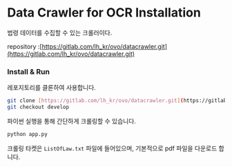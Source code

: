 
# Data Crawler for OCR Installation
법령 데이터를 수집할 수 있는 크롤러이다.

repository :[https://gitlab.com/lh_kr/ovo/datacrawler.git](https://gitlab.com/lh_kr/ovo/datacrawler.git)
### Install & Run

레포지토리를 클론하여 사용합니다.
```bash
git clone [https://gitlab.com/lh_kr/ovo/datacrawler.git](https://gitlab.com/lh_kr/ovo/datacrawler.git)
git checkout develop
```

파이썬 실행을 통해 간단하게 크롤링할 수 있습니다.
```bash
python app.py
```
크롤링 타켓은 `ListOfLaw.txt` 파일에 들어있으며, 기본적으로 pdf 파일을 다운로드 합니다.
